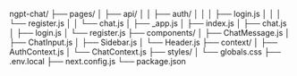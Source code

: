 ngpt-chat/
├── pages/
│   ├── api/
│   │   ├── auth/
│   │   │   ├── login.js
│   │   │   └── register.js
│   │   └── chat.js
│   ├── _app.js
│   ├── index.js
│   ├── chat.js
│   ├── login.js
│   └── register.js
├── components/
│   ├── ChatMessage.js
│   ├── ChatInput.js
│   ├── Sidebar.js
│   └── Header.js
├── context/
│   ├── AuthContext.js
│   └── ChatContext.js
├── styles/
│   └── globals.css
├── .env.local
├── next.config.js
└── package.json
